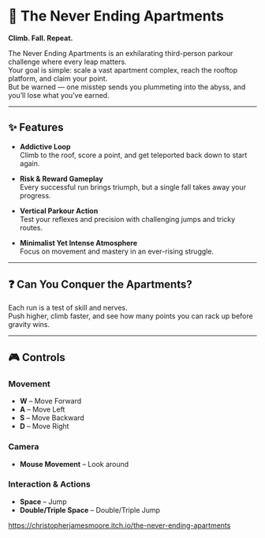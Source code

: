 # 🏢 The Never Ending Apartments  
**Climb. Fall. Repeat.**

The Never Ending Apartments is an exhilarating third-person parkour challenge where every leap matters.  
Your goal is simple: scale a vast apartment complex, reach the rooftop platform, and claim your point.  
But be warned — one misstep sends you plummeting into the abyss, and you’ll lose what you’ve earned.

---

## ✨ Features

- **Addictive Loop**  
  Climb to the roof, score a point, and get teleported back down to start again.

- **Risk & Reward Gameplay**  
  Every successful run brings triumph, but a single fall takes away your progress.

- **Vertical Parkour Action**  
  Test your reflexes and precision with challenging jumps and tricky routes.

- **Minimalist Yet Intense Atmosphere**  
  Focus on movement and mastery in an ever-rising struggle.

---

## ❓ Can You Conquer the Apartments?
Each run is a test of skill and nerves.  
Push higher, climb faster, and see how many points you can rack up before gravity wins.

---

## 🎮 Controls

### Movement
- **W** – Move Forward  
- **A** – Move Left  
- **S** – Move Backward  
- **D** – Move Right  

### Camera
- **Mouse Movement** – Look around  

### Interaction & Actions
- **Space** – Jump  
- **Double/Triple Space** – Double/Triple Jump

https://christopherjamesmoore.itch.io/the-never-ending-apartments
